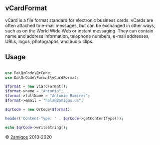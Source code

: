 vCardFormat
-----------

vCard is a file format standard for electronic business cards. vCards are often attached to e-mail messages, but can be
exchanged in other ways, such as on the World Wide Web or instant messaging. They can contain name and address 
information, telephone numbers, e-mail addresses, URLs, logos, photographs, and audio clips.

Usage
-----

```php 

use Da\QrCode\QrCode;
use Da\QrCode\Format\vCardFormat; 

$format = new vCardFormat();
$format->name = "Antonio";
$format->fullName = "Antonio Ramirez";
$format->email = "hola@2amigos.us";

$qrCode = new QrCode($format);

header('Content-Type: ' . $qrCode->getContentType());

echo $qrCode->writeString();

```

© [2amigos](https://2amigos.us/) 2013-2020

